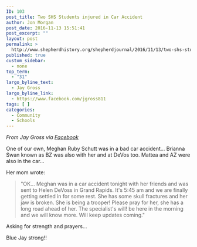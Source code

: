 ```yaml
---
ID: 103
post_title: Two SHS Students injured in Car Accident
author: Jon Morgan
post_date: 2016-11-13 15:51:41
post_excerpt: ""
layout: post
permalink: >
  http://www.shepherdhistory.org/shepherdjournal/2016/11/13/two-shs-students-injured-in-car-accident/
published: true
custom_sidebar:
  - none
top_term:
  - "31"
largo_byline_text:
  - Jay Gross
largo_byline_link:
  - https://www.facebook.com/jgross811
tags: [ ]
categories:
  - Community
  - Schools
---
```

<em>From Jay Gross via <a href="https://www.facebook.com/jgross811">Facebook</a></em>

One of our own, Meghan Ruby Schutt was in a bad car accident... Brianna Swan known as BZ was also with her and at DeVos too. Mattea and AZ were also in the car...

Her mom wrote:

<blockquote>"OK... Meghan was in a car accident tonight with her friends and was sent to Helen DeVoss in Grand Rapids.
It's 5:45 am and we are finally getting settled in for some rest.
She has some skull fractures and her jaw is broken. She is being a trooper!
Please pray for her, she has a long road ahead of her. The specialist's will! be here in the morning and we will know more. Will keep updates coming."</blockquote>

Asking for strength and prayers...

Blue Jay strong!!
